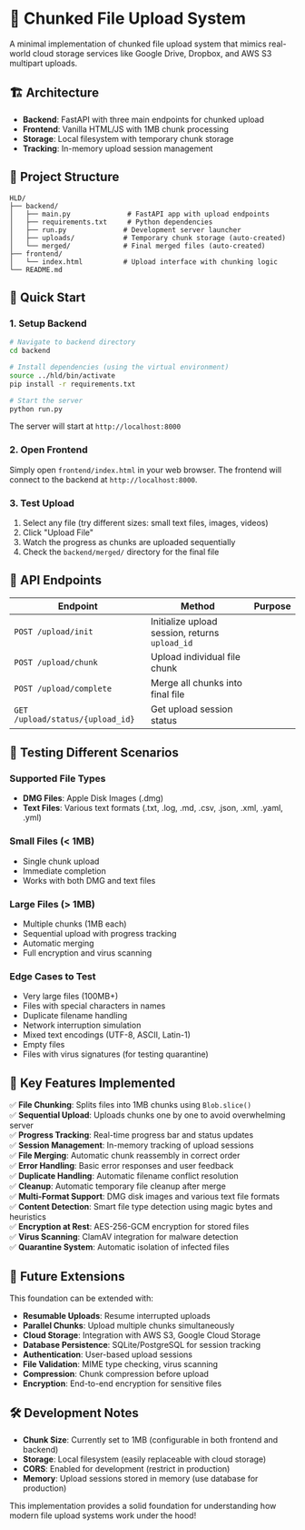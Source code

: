 # 🚀 Chunked File Upload System

A minimal implementation of chunked file upload system that mimics real-world cloud storage services like Google Drive, Dropbox, and AWS S3 multipart uploads.

## 🏗️ Architecture

- **Backend**: FastAPI with three main endpoints for chunked upload
- **Frontend**: Vanilla HTML/JS with 1MB chunk processing
- **Storage**: Local filesystem with temporary chunk storage
- **Tracking**: In-memory upload session management

## 📁 Project Structure

```
HLD/
├── backend/
│   ├── main.py              # FastAPI app with upload endpoints
│   ├── requirements.txt     # Python dependencies
│   ├── run.py              # Development server launcher
│   ├── uploads/            # Temporary chunk storage (auto-created)
│   └── merged/             # Final merged files (auto-created)
├── frontend/
│   └── index.html          # Upload interface with chunking logic
└── README.md
```

## 🚀 Quick Start

### 1. Setup Backend

```bash
# Navigate to backend directory
cd backend

# Install dependencies (using the virtual environment)
source ../hld/bin/activate
pip install -r requirements.txt

# Start the server
python run.py
```

The server will start at `http://localhost:8000`

### 2. Open Frontend

Simply open `frontend/index.html` in your web browser. The frontend will connect to the backend at `http://localhost:8000`.

### 3. Test Upload

1. Select any file (try different sizes: small text files, images, videos)
2. Click "Upload File"
3. Watch the progress as chunks are uploaded sequentially
4. Check the `backend/merged/` directory for the final file

## 🔧 API Endpoints

| Endpoint | Method | Purpose |
|----------|--------|---------|
| `POST /upload/init` | Initialize upload session, returns `upload_id` |
| `POST /upload/chunk` | Upload individual file chunk |
| `POST /upload/complete` | Merge all chunks into final file |
| `GET /upload/status/{upload_id}` | Get upload session status |

## 🧪 Testing Different Scenarios

### Supported File Types
- **DMG Files**: Apple Disk Images (.dmg)
- **Text Files**: Various text formats (.txt, .log, .md, .csv, .json, .xml, .yaml, .yml)

### Small Files (< 1MB)
- Single chunk upload
- Immediate completion
- Works with both DMG and text files

### Large Files (> 1MB)
- Multiple chunks (1MB each)
- Sequential upload with progress tracking
- Automatic merging
- Full encryption and virus scanning

### Edge Cases to Test
- Very large files (100MB+)
- Files with special characters in names
- Duplicate filename handling
- Network interruption simulation
- Mixed text encodings (UTF-8, ASCII, Latin-1)
- Empty files
- Files with virus signatures (for testing quarantine)

## 🎯 Key Features Implemented

✅ **File Chunking**: Splits files into 1MB chunks using `Blob.slice()`  
✅ **Sequential Upload**: Uploads chunks one by one to avoid overwhelming server  
✅ **Progress Tracking**: Real-time progress bar and status updates  
✅ **Session Management**: In-memory tracking of upload sessions  
✅ **File Merging**: Automatic chunk reassembly in correct order  
✅ **Error Handling**: Basic error responses and user feedback  
✅ **Duplicate Handling**: Automatic filename conflict resolution  
✅ **Cleanup**: Automatic temporary file cleanup after merge  
✅ **Multi-Format Support**: DMG disk images and various text file formats  
✅ **Content Detection**: Smart file type detection using magic bytes and heuristics  
✅ **Encryption at Rest**: AES-256-GCM encryption for stored files  
✅ **Virus Scanning**: ClamAV integration for malware detection  
✅ **Quarantine System**: Automatic isolation of infected files  

## 🔮 Future Extensions

This foundation can be extended with:

- **Resumable Uploads**: Resume interrupted uploads
- **Parallel Chunks**: Upload multiple chunks simultaneously  
- **Cloud Storage**: Integration with AWS S3, Google Cloud Storage
- **Database Persistence**: SQLite/PostgreSQL for session tracking
- **Authentication**: User-based upload sessions
- **File Validation**: MIME type checking, virus scanning
- **Compression**: Chunk compression before upload
- **Encryption**: End-to-end encryption for sensitive files

## 🛠️ Development Notes

- **Chunk Size**: Currently set to 1MB (configurable in both frontend and backend)
- **Storage**: Local filesystem (easily replaceable with cloud storage)
- **CORS**: Enabled for development (restrict in production)
- **Memory**: Upload sessions stored in memory (use database for production)

This implementation provides a solid foundation for understanding how modern file upload systems work under the hood!
